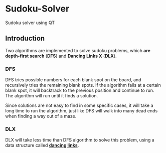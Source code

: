 # Sudoku-Solver
Sudoku solver using QT
## Introduction
Two algorithms are implemented to solve sudoku problems, which **are depth-first search** (**DFS**) and **Dancing Links X** (**DLX**).
### DFS
DFS tries possible numbers for each blank spot on the board, and recursively tries the remaining blank spots. If the algorithm fails at a certain blank spot, it will backtrack to the previous position and continue to run. The algorithm will run until it finds a solution.

Since solutions are not easy to find in some specific cases, it will take a long time to run the algorithm, just like DFS will walk into many dead ends when finding a way out of a maze.
### DLX
DLX will take less time than DFS algorithm to solve this problem, using a data structure called [**dancing links**](https://en.wikipedia.org/wiki/Dancing_Links).
